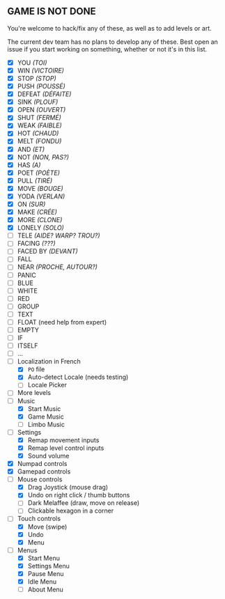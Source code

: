 
## GAME IS NOT DONE

You're welcome to hack/fix any of these, as well as to add levels or art.

The current dev team has no plans to develop any of these.
Best open an issue if you start working on something, whether or not it's in this list.

- [x] YOU  _(TOI)_
- [x] WIN  _(VICTOIRE)_
- [x] STOP  _(STOP)_
- [x] PUSH  _(POUSSÉ)_
- [x] DEFEAT  _(DÉFAITE)_
- [x] SINK  _(PLOUF)_
- [x] OPEN  _(OUVERT)_
- [x] SHUT  _(FERMÉ)_
- [x] WEAK  _(FAIBLE)_
- [x] HOT  _(CHAUD)_
- [x] MELT  _(FONDU)_
- [x] AND  _(ET)_
- [x] NOT  _(NON, PAS?)_
- [x] HAS  _(A)_
- [x] POET  _(POÈTE)_
- [x] PULL  _(TIRÉ)_
- [x] MOVE  _(BOUGE)_
- [x] YODA _(VERLAN)_
- [x] ON  _(SUR)_
- [x] MAKE  _(CRÉE)_
- [x] MORE  _(CLONE)_
- [x] LONELY  _(SOLO)_
- [ ] TELE  _(AIDE? WARP? TROU?)_
- [ ] FACING  _(???)_
- [ ] FACED BY _(DEVANT)_
- [ ] FALL
- [ ] NEAR _(PROCHE, AUTOUR?)_
- [ ] PANIC
- [ ] BLUE
- [ ] WHITE
- [ ] RED
- [ ] GROUP
- [ ] TEXT
- [ ] FLOAT (need help from expert)
- [ ] EMPTY
- [ ] IF
- [ ] ITSELF
- [ ] …
- [ ] Localization in French
    - [x] `PO` file
    - [x] Auto-detect Locale (needs testing)
    - [ ] Locale Picker
- [ ] More levels
- [ ] Music
    - [x] Start Music
    - [x] Game Music
    - [ ] Limbo Music
- [ ] Settings
    - [x] Remap movement inputs
    - [x] Remap level control inputs
    - [x] Sound volume
- [x] Numpad controls
- [x] Gamepad controls
- [ ] Mouse controls
    - [x] Drag Joystick (mouse drag)
    - [x] Undo on right click / thumb buttons
    - [ ] Dark Melaffee (draw, move on release)
    - [ ] Clickable hexagon in a corner
- [ ] Touch controls
    - [x] Move (swipe)
    - [x] Undo
    - [x] Menu
- [ ] Menus
    - [x] Start Menu
    - [x] Settings Menu
    - [x] Pause Menu
    - [x] Idle Menu
    - [ ] About Menu
